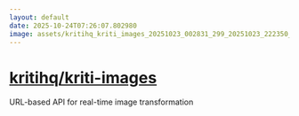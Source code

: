 ```yaml
---
layout: default
date: 2025-10-24T07:26:07.802980
image: assets/kritihq_kriti_images_20251023_002831_299_20251023_222350_41173f--20251024T002432535--cropped.png
---
```


# [kritihq/kriti-images](https://github.com/kritihq/kriti-images/)

URL-based API for real-time image transformation
